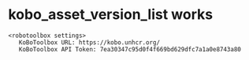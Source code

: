 # kobo_asset_version_list works

    <robotoolbox settings> 
       KoBoToolbox URL: https://kobo.unhcr.org/
       KoBoToolbox API Token: 7ea30347c95d0f4f669bd629dfc7a1a0e8743a80


